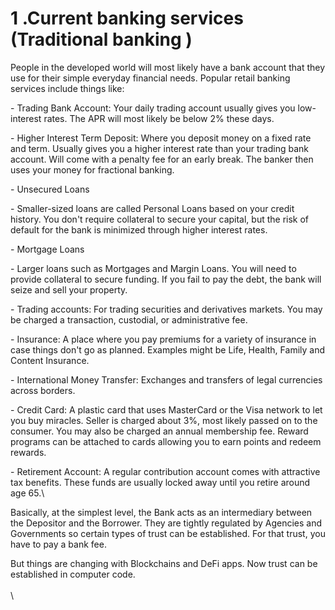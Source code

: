 # 1 .Current banking services (Traditional banking )

People in the developed world will most likely have a bank account that they use for their simple everyday financial needs. Popular retail banking services include things like:

\- Trading Bank Account: Your daily trading account usually gives you low-interest rates. The APR will most likely be below 2% these days.

\- Higher Interest Term Deposit: Where you deposit money on a fixed rate and term. Usually gives you a higher interest rate than your trading bank account. Will come with a penalty fee for an early break. The banker then uses your money for fractional banking.

\- Unsecured Loans&#x20;

\- Smaller-sized loans are called Personal Loans based on your credit history. You don't require collateral to secure your capital, but the risk of default for the bank is minimized through higher interest rates.

\- Mortgage Loans&#x20;

\- Larger loans such as Mortgages and Margin Loans. You will need to provide collateral to secure funding. If you fail to pay the debt, the bank will seize and sell your property.

&#x20;\- Trading accounts: For trading securities and derivatives markets. You may be charged a transaction, custodial, or administrative fee.

\- Insurance: A place where you pay premiums for a variety of insurance in case things don't go as planned. Examples might be Life, Health, Family and Content Insurance.

\- International Money Transfer: Exchanges and transfers of legal currencies across borders.

\- Credit Card: A plastic card that uses MasterCard or the Visa network to let you buy miracles. Seller is charged about 3%, most likely passed on to the consumer. You may also be charged an annual membership fee. Reward programs can be attached to cards allowing you to earn points and redeem rewards.

\- Retirement Account: A regular contribution account comes with attractive tax benefits. These funds are usually locked away until you retire around age 65.\


Basically, at the simplest level, the Bank acts as an intermediary between the Depositor and the Borrower. They are tightly regulated by Agencies and Governments so certain types of trust can be established. For that trust, you have to pay a bank fee.

But things are changing with Blockchains and DeFi apps. Now trust can be established in computer code.\
\
\
